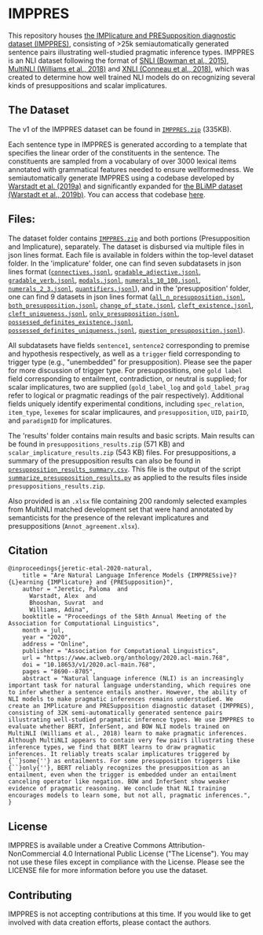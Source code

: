 # IMPPRES
This repository houses [the IMPlicature and PRESupposition diagnostic dataset (IMPPRES)](https://www.aclweb.org/anthology/2020.acl-main.768.pdf), consisting of >25k semiautomatically generated sentence pairs illustrating well-studied pragmatic inference types. IMPPRES is an NLI dataset following the format of [SNLI (Bowman et al., 2015)](https://nlp.stanford.edu/projects/snli/), [MultiNLI (Williams et al., 2018)](https://cims.nyu.edu/~sbowman/multinli/) and [XNLI (Conneau et al., 2018)](https://cims.nyu.edu/~sbowman/xnli/), which was created to determine how well trained NLI models do on recognizing several kinds of presuppositions and scalar implicatures.

## The Dataset
The v1 of the IMPPRES dataset can be found in [`IMPPRES.zip`](https://github.com/fairinternal/Imppress/blob/master/dataset/IMPPRES.zip) (335KB). 

Each sentence type in IMPPRES is generated according to a template that specifies the linear order of the constituents in the sentence. The constituents are sampled from a vocabulary of over 3000 lexical items annotated with grammatical features needed to ensure wellformedness. We semiautomatically generate IMPPRES using a codebase developed by [Warstadt et al. (2019a)](https://www.aclweb.org/anthology/D19-1286/) and significantly expanded for [the BLiMP dataset (Warstadt et al., 2019b)](https://www.mitpressjournals.org/doi/full/10.1162/tacl_a_00321). You can access that codebase [here](https://github.com/alexwarstadt/data_generation).

## Files:
The dataset folder contains [`IMPPRES.zip`](https://github.com/fairinternal/Imppress/blob/master/dataset/IMPPRES.zip) and both portions (Presupposition and Implicature), separately. The dataset is disbursed via multiple files in json lines format. Each file is available in folders within the top-level dataset folder. In the 'implicature' folder, one can find seven subdatasets in json lines format ([`connectives.jsonl`](https://github.com/fairinternal/Imppress/blob/master/dataset/implicature/connectives.jsonl), [`gradable_adjective.jsonl`](https://github.com/fairinternal/Imppress/blob/master/dataset/implicature/gradable_adjective.jsonl), [`gradable_verb.jsonl`](https://github.com/fairinternal/Imppress/blob/master/dataset/implicature/gradable_verb.jsonl), [`modals.jsonl`](https://github.com/fairinternal/Imppress/blob/master/dataset/implicature/modals.jsonl), [`numerals_10_100.jsonl`](https://github.com/fairinternal/Imppress/blob/master/dataset/implicature/numerals_10_100.jsonl), [`numerals_2_3.jsonl`](https://github.com/fairinternal/Imppress/blob/master/dataset/implicature/numerals_2_3.jsonl), [`quantifiers.jsonl`](https://github.com/fairinternal/Imppress/blob/master/dataset/implicature/quantifiers.jsonl)), and in the 'presupposition' folder, one can find 9 datasets in json lines format ([`all_n_presupposition.jsonl`](https://github.com/fairinternal/Imppress/blob/master/dataset/presupposition/all_n_presupposition.jsonl), [`both_presupposition.jsonl`](https://github.com/fairinternal/Imppress/blob/master/dataset/presupposition/both_presupposition.jsonl), [`change_of_state.jsonl`](https://github.com/fairinternal/Imppress/blob/master/dataset/presupposition/change_of_state.jsonl), [`cleft_existence.jsonl`](https://github.com/fairinternal/Imppress/blob/master/dataset/presupposition/cleft_existence.jsonl), [`cleft_uniqueness.jsonl`](https://github.com/fairinternal/Imppress/blob/master/dataset/presupposition/cleft_uniqueness.jsonl), [`only_presupposition.jsonl`](https://github.com/fairinternal/Imppress/blob/master/dataset/presupposition/only_presupposition.jsonl), [`possessed_definites_existence.jsonl`](https://github.com/fairinternal/Imppress/blob/master/dataset/presupposition/possessed_definites_existence.jsonl), [`possessed_definites_uniqueness.jsonl`](https://github.com/fairinternal/Imppress/blob/master/dataset/presupposition/possessed_definites_uniqueness.jsonl), [`question_presupposition.jsonl`](https://github.com/fairinternal/Imppress/blob/master/dataset/presupposition/question_presupposition.jsonl)).

All subdatasets have fields `sentence1`, `sentence2` corresponding to premise and hypothesis respectively, as well as a `trigger` field corresponding to trigger type (e.g., "unembedded" for presupposition). Please see the paper for more discussion of trigger type. For presuppositions, one `gold label` field corresponding  to entailment, contradiction, or neutral is supplied; for scalar implicatures, two are supplied (`gold_label_log` and `gold_label_prag` refer to logical or pragmatic readings of the pair respectively). Additional fields uniquely identify experimental conditions, including `spec_relation`, `item_type`, `lexemes` for scalar implicaures, and `presupposition`, `UID`, `pairID`, and `paradigmID` for implicatures.

The 'results' folder contains main results and basic scripts. Main results can be found in `presuppositions_results.zip` (571 KB) and `scalar_implicature_results.zip` (543 KB) files. For presuppositions, a summary of the presupposition results can also be found in [`presupposition_results_summary.csv`](https://github.com/fairinternal/Imppress/blob/master/results/presupposition_results_summary.csv). This file is the output of the script [`summarize_presupposition_results.py`](https://github.com/fairinternal/Imppress/blob/master/results/summarize_presupposition_results.py) as applied to the results files inside `presuppositions_results.zip`. 

Also provided is an `.xlsx` file containing 200 randomly selected examples from MultiNLI matched development set that were hand annotated by semanticists for the presence of the relevant implicatures and presuppositions (`Annot_agreement.xlsx`).

## Citation

```
@inproceedings{jeretic-etal-2020-natural,
    title = "Are Natural Language Inference Models {IMPPRESsive}? {L}earning {IMPlicature} and {PRESupposition}",
    author = "Jeretic, Paloma  and
      Warstadt, Alex  and
      Bhooshan, Suvrat  and
      Williams, Adina",
    booktitle = "Proceedings of the 58th Annual Meeting of the Association for Computational Linguistics",
    month = jul,
    year = "2020",
    address = "Online",
    publisher = "Association for Computational Linguistics",
    url = "https://www.aclweb.org/anthology/2020.acl-main.768",
    doi = "10.18653/v1/2020.acl-main.768",
    pages = "8690--8705",
    abstract = "Natural language inference (NLI) is an increasingly important task for natural language understanding, which requires one to infer whether a sentence entails another. However, the ability of NLI models to make pragmatic inferences remains understudied. We create an IMPlicature and PRESupposition diagnostic dataset (IMPPRES), consisting of 32K semi-automatically generated sentence pairs illustrating well-studied pragmatic inference types. We use IMPPRES to evaluate whether BERT, InferSent, and BOW NLI models trained on MultiNLI (Williams et al., 2018) learn to make pragmatic inferences. Although MultiNLI appears to contain very few pairs illustrating these inference types, we find that BERT learns to draw pragmatic inferences. It reliably treats scalar implicatures triggered by {``}some{''} as entailments. For some presupposition triggers like {``}only{''}, BERT reliably recognizes the presupposition as an entailment, even when the trigger is embedded under an entailment canceling operator like negation. BOW and InferSent show weaker evidence of pragmatic reasoning. We conclude that NLI training encourages models to learn some, but not all, pragmatic inferences.",
}
```

## License

IMPPRES is available under a Creative Commons Attribution-NonCommercial 4.0 International Public License ("The License"). You may not use these files except in compliance with the License. Please see the LICENSE file for more information before you use the dataset. 

## Contributing

IMPPRES is not accepting contributions at this time. If you would like to get involved with data creation efforts, please contact the authors.
